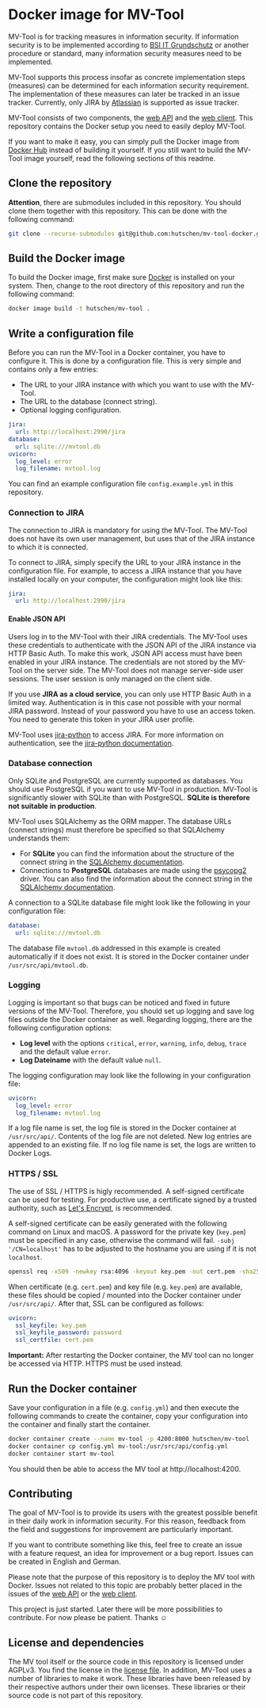# Docker image for MV-Tool

MV-Tool is for tracking measures in information security. If information security is to be implemented according to [BSI IT Grundschutz](https://www.bsi.bund.de/DE/Themen/Unternehmen-und-Organisationen/Standards-und-Zertifizierung/IT-Grundschutz/IT-Grundschutz-Kompendium/it-grundschutz-kompendium_node.html) or another procedure or standard, many information security measures need to be implemented.

MV-Tool supports this process insofar as concrete implementation steps (measures) can be determined for each information security requirement. The implementation of these measures can later be tracked in an issue tracker. Currently, only JIRA by [Atlassian](https://www.atlassian.com/software/jira) is supported as issue tracker.

MV-Tool consists of two components, the [web API](https://github.com/hutschen/mv-tool-api) and the [web client](https://github.com/hutschen/mv-tool-ng). This repository contains the Docker setup you need to easily deploy MV-Tool.

If you want to make it easy, you can simply pull the Docker image from [Docker Hub](https://hub.docker.com/r/hutschen/mv-tool) instead of building it yourself. If you still want to build the MV-Tool image yourself, read the following sections of this readme.

## Clone the repository

**Attention**, there are submodules included in this repository. You should clone them together with this repository. This can be done with the following command:

```sh
git clone --recurse-submodules git@github.com:hutschen/mv-tool-docker.git
```

## Build the Docker image

To build the Docker image, first make sure [Docker](https://www.docker.com/) is installed on your system. Then, change to the root directory of this repository and run the following command:

```sh
docker image build -t hutschen/mv-tool .
```

## Write a configuration file

Before you can run the MV-Tool in a Docker container, you have to configure it. This is done by a configuration file. This is very simple and contains only a few entries:

- The URL to your JIRA instance with which you want to use with the MV-Tool.
- The URL to the database (connect string).
- Optional logging configuration.

```yaml
jira:
  url: http://localhost:2990/jira
database:
  url: sqlite:///mvtool.db
uvicorn:
  log_level: error
  log_filename: mvtool.log
```

You can find an example configuration file `config.example.yml` in this repository.

### Connection to JIRA

The connection to JIRA is mandatory for using the MV-Tool. The MV-Tool does not have its own user management, but uses that of the JIRA instance to which it is connected.

To connect to JIRA, simply specify the URL to your JIRA instance in the configuration file. For example, to access a JIRA instance that you have installed locally on your computer, the configuration might look like this:

```yaml
jira:
  url: http://localhost:2990/jira
```

#### Enable JSON API

Users log in to the MV-Tool with their JIRA credentials. The MV-Tool uses these credentials to authenticate with the JSON API of the JIRA instance via HTTP Basic Auth. To make this work, JSON API access must have been enabled in your JIRA instance. The credentials are not stored by the MV-Tool on the server side. The MV-Tool does not manage server-side user sessions. The user session is only managed on the client side.

If you use **JIRA as a cloud service**, you can only use HTTP Basic Auth in a limited way. Authentication is in this case not possible with your normal JIRA password. Instead of your password you have to use an access token. You need to generate this token in your JIRA user profile.

MV-Tool uses [jira-python](https://jira.readthedocs.io/) to access JIRA. For more information on authentication, see the [jira-python documentation](https://jira.readthedocs.io/examples.html#http-basic).

### Database connection

Only SQLite and PostgreSQL are currently supported as databases. You should use PostgreSQL if you want to use MV-Tool in production. MV-Tool is significantly slower with SQLite than with PostgreSQL. **SQLite is therefore not suitable in production**.

MV-Tool uses SQLAlchemy as the ORM mapper. The database URLs (connect strings) must therefore be specified so that SQLAlchemy understands them:

- For **SQLite** you can find the information about the structure of the connect string in the [SQLAlchemy documentation](https://docs.sqlalchemy.org/en/14/dialects/sqlite.html#connect-strings).
- Connections to **PostgreSQL** databases are made using the [psycopg2](https://www.psycopg.org/) driver. You can also find the information about the connect string in the [SQLAlchemy documentation](https://docs.sqlalchemy.org/en/14/dialects/postgresql.html#dialect-postgresql-psycopg2-connect).

A connection to a SQLite database file might look like the following in your configuration file:

```yaml
database:
  url: sqlite:///mvtool.db
```

The database file `mvtool.db` addressed in this example is created automatically if it does not exist. It is stored in the Docker container under `/usr/src/api/mvtool.db`.

### Logging

Logging is important so that bugs can be noticed and fixed in future versions of the MV-Tool. Therefore, you should set up logging and save log files outside the Docker container as well. Regarding logging, there are the following configuration options:

- **Log level** with the options `critical`, `error`, `warning`, `info`, `debug`, `trace` and the default value `error`.
- **Log Dateiname** with the default value `null`.

The logging configuration may look like the following in your configuration file:

```yaml
uvicorn:
  log_level: error
  log_filename: mvtool.log
```

If a log file name is set, the log file is stored in the Docker container at `/usr/src/api/`. Contents of the log file are not deleted. New log entries are appended to an existing file. If no log file name is set, the logs are written to Docker Logs.

### HTTPS / SSL

The use of SSL / HTTPS is higly recommended. A self-signed certificate can be used for testing. For productive use, a certificate signed by a trusted authority, such as [Let's Encrypt](https://letsencrypt.org/), is recommended.

A self-signed certificate can be easily generated with the following command on Linux and macOS. A password for the private key (`key.pem`) must be specified in any case, otherwise the command will fail. `-subj '/CN=localhost'` has to be adjusted to the hostname you are using if it is not `localhost`.

```sh
openssl req -x509 -newkey rsa:4096 -keyout key.pem -out cert.pem -sha256 -days 365 -subj '/CN=localhost'
```

When certificate (e.g. `cert.pem`) and key file (e.g. `key.pem`) are available, these files should be copied / mounted into the Docker container under `/usr/src/api/`. After that, SSL can be configured as follows:

```yaml
uvicorn:
  ssl_keyfile: key.pem
  ssl_keyfile_password: password
  ssl_certfile: cert.pem
```

**Important:** After restarting the Docker container, the MV tool can no longer be accessed via HTTP. HTTPS must be used instead.

## Run the Docker container

Save your configuration in a file (e.g. `config.yml`) and then execute the following commands to create the container, copy your configuration into the container and finally start the container.

```sh
docker container create --name mv-tool -p 4200:8000 hutschen/mv-tool
docker container cp config.yml mv-tool:/usr/src/api/config.yml
docker container start mv-tool
```

You should then be able to access the MV tool at http://localhost:4200.

## Contributing

The goal of MV-Tool is to provide its users with the greatest possible benefit in their daily work in information security. For this reason, feedback from the field and suggestions for improvement are particularly important.

If you want to contribute something like this, feel free to create an issue with a feature request, an idea for improvement or a bug report. Issues can be created in English and German.

Please note that the purpose of this repository is to deploy the MV tool with Docker. Issues not related to this topic are probably better placed in the issues of the [web API](https://github.com/hutschen/mv-tool-api) or the [web client](https://github.com/hutschen/mv-tool-ng).

This project is just started. Later there will be more possibilities to contribute. For now please be patient. Thanks :relaxed:

## License and dependencies

The MV tool itself or the source code in this repository is licensed under AGPLv3. You find the license in the [license file](LICENSE). In addition, MV-Tool uses a number of libraries to make it work. These libraries have been released by their respective authors under their own licenses. These libraries or their source code is not part of this repository.
